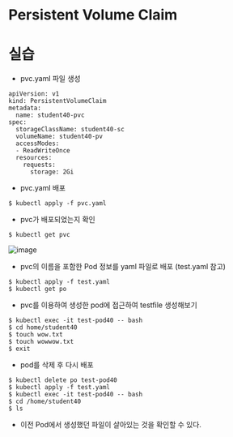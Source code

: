 # Persistent Volume Claim
# 실습
- pvc.yaml 파일 생성
```
apiVersion: v1
kind: PersistentVolumeClaim
metadata:
  name: student40-pvc
spec:
  storageClassName: student40-sc
  volumeName: student40-pv
  accessModes:
  - ReadWriteOnce
  resources:
    requests:
      storage: 2Gi
```
   
- pvc.yaml 배포
```
$ kubectl apply -f pvc.yaml
```

- pvc가 배포되었는지 확인
```
$ kubectl get pvc
```
![image](https://github.com/WoogiBoogi1129/Major-Courses/assets/110087545/a2139f54-38e4-4df9-bb17-97dfa4d01b42)


- pvc의 이름을 포함한 Pod 정보를 yaml 파일로 배포 (test.yaml 참고)
```
$ kubectl apply -f test.yaml
$ kubectl get po
```


- pvc를 이용하여 생성한 pod에 접근하여 testfile 생성해보기
```
$ kubectl exec -it test-pod40 -- bash
$ cd home/student40
$ touch wow.txt
$ touch wowwow.txt
$ exit
```


- pod를 삭제 후 다시 배포
```
$ kubectl delete po test-pod40
$ kubectl apply -f test.yaml
$ kubectl exec -it test-pod40 -- bash
$ cd /home/student40
$ ls
```


- 이전 Pod에서 생성했던 파일이 살아있는 것을 확인할 수 있다.
